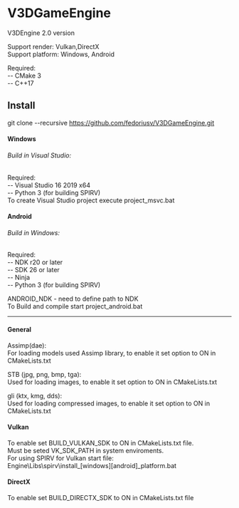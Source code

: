 # V3DGameEngine
V3DEngine 2.0 version<br/>

Support render: Vulkan,DirectX<br/>
Support platform: Windows, Android<br/>

Required:<br/>
-- CMake 3<br/>
-- C++17<br/>

## Install
git clone --recursive https://github.com/fedoriusv/V3DGameEngine.git


#### Windows
###### Build in Visual Studio:
Required:<br/>
-- Visual Studio 16 2019 x64<br/>
-- Python 3 (for building SPIRV)<br/>
To create Visual Studio project execute project_msvc.bat<br/>

#### Android
###### Build in Windows:
Required:<br/>
-- NDK r20 or later<br/>
-- SDK 26 or later<br/>
-- Ninja<br/>
-- Python 3 (for building SPIRV)<br/>

ANDROID_NDK - need to define path to NDK<br/>
To Build and compile start project_android.bat<br/>

-------------------------------------------------  

#### General
Assimp(dae):<br/>
For loading models used Assimp library, to enable it set option to ON in CMakeLists.txt<br/>

STB (jpg, png, bmp, tga):<br/>
Used for loading images, to enable it set option to ON in CMakeLists.txt<br/>

gli (ktx, kmg, dds):<br/>
Used for loading compressed images, to enable it set option to ON in CMakeLists.txt<br/>

#### Vulkan
To enable set BUILD_VULKAN_SDK to ON in CMakeLists.txt file.<br/>
Must be seted VK_SDK_PATH in system enviroments.<br/>
For using SPIRV for Vulkan start file:<br/>
Engine\Libs\spirv\install_[windows][android]_platform.bat<br/>


#### DirectX
To enable set BUILD_DIRECTX_SDK to ON in CMakeLists.txt file<br/>



